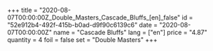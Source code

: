 +++
title = "2020-08-07T00:00:00Z_Double_Masters_Cascade_Bluffs_[en]_false"
id = "52e912b4-492f-415b-b0ad-d9f90c6139c6"
date = "2020-08-07T00:00:00Z"
name = "Cascade Bluffs"
lang = ["en"]
price = "4.87"
quantity = 4
foil = false
set = "Double Masters"
+++
